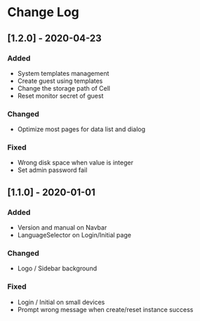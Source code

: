 # Change Log

## [1.2.0] - 2020-04-23

### Added

- System templates management
- Create guest using templates
- Change the storage path of Cell
- Reset monitor secret of guest

### Changed

- Optimize most pages for data list and dialog

### Fixed

- Wrong disk space when value is integer
- Set admin password fail

## [1.1.0] - 2020-01-01

### Added

- Version and manual on Navbar
- LanguageSelector on Login/Initial page

### Changed

- Logo / Sidebar background

### Fixed

- Login / Initial on small devices
- Prompt wrong message when create/reset instance success
